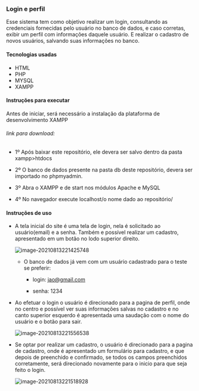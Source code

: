 ### Login e perfil

Esse sistema tem como objetivo realizar um login, consultando as credenciais fornecidas pelo usuário no banco de dados, e caso corretas, exibir um perfil com informações daquele usuário. E realizar o cadastro de novos usuários, salvando suas informações no banco.

#### Tecnologias usadas

- HTML
- PHP
- MYSQL
- XAMPP

#### Instruções para executar

Antes de iniciar, será necessário a instalação da plataforma de desenvolvimento XAMPP

###### link para download:[](https://www.apachefriends.org/pt_br/download.html)

- 1º Após baixar este repositório, ele devera ser salvo dentro da pasta xampp>htdocs

- 2º O banco de dados presente na pasta db deste repositório, devera ser importado no phpmyadmin.

- 3º  Abra o XAMPP e de start nos módulos Apache e MySQL

- 4º No navegador execute localhost/o nome dado ao repositório/

  

#### Instruções de uso

- A tela inicial do site é uma tela de login, nela é solicitado ao usuário(email)  e a senha. Também e possível realizar um cadastro, apresentado em um botão no lodo superior direito.

  ![image-20210813221425748](C:\Users\mathe\AppData\Roaming\Typora\typora-user-images\image-20210813221425748.png)

  - O banco de dados já vem com um usuário cadastrado para o teste se preferir:

    - login: jao@gmail.com

    - senha: 1234

      

- Ao efetuar o login o usuário é direcionado para a pagina de perfil, onde no centro e possível ver suas informações salvas no cadastro e no canto superior esquerdo é apresentada uma saudação com o nome do usuário e o botão para sair.

  ![image-20210813221556538](C:\Users\mathe\AppData\Roaming\Typora\typora-user-images\image-20210813221556538.png)

  

- Se optar por realizar um cadastro, o usuário é direcionado para a pagina de cadastro, onde é apresentado um formulário para cadastro, e que depois de preenchido e confirmado, se todos os campos preenchidos corretamente, será direcionado novamente para o inicio para que seja feito o login.

  ![image-20210813221518928](C:\Users\mathe\AppData\Roaming\Typora\typora-user-images\image-20210813221518928.png)



